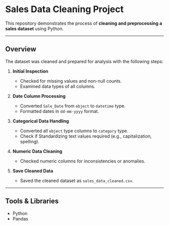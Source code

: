 # Sales Data Cleaning Project

This repository demonstrates the process of **cleaning and preprocessing a sales dataset** using Python.

---

## Overview

The dataset was cleaned and prepared for analysis with the following steps:

1. **Initial Inspection**  
   - Checked for missing values and non-null counts.  
   - Examined data types of all columns.

2. **Date Column Processing**  
   - Converted `Sale_Date` from `object` to `datetime` type.  
   - Formatted dates in `dd-mm-yyyy` format.

3. **Categorical Data Handling**  
   - Converted all `object` type columns to `category` type.  
   - Check if Standardizing text values required (e.g., capitalization, spelling).

4. **Numeric Data Cleaning**  
   - Checked numeric columns for inconsistencies or anomalies.  
 

5. **Save Cleaned Data**  
   - Saved the cleaned dataset as `sales_data_cleaned.csv`.

---

##  Tools & Libraries

- Python   
- Pandas 
